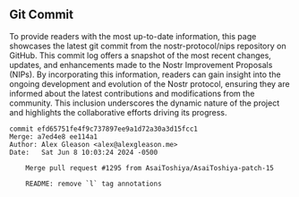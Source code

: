 ## Git Commit
To provide readers with the most up-to-date information, this page showcases the latest git commit from the nostr-protocol/nips repository on GitHub. This commit log offers a snapshot of the most recent changes, updates, and enhancements made to the Nostr Improvement Proposals (NIPs). By incorporating this information, readers can gain insight into the ongoing development and evolution of the Nostr protocol, ensuring they are informed about the latest contributions and modifications from the community. This inclusion underscores the dynamic nature of the project and highlights the collaborative efforts driving its progress.

```shell
commit efd65751fe4f9c737897ee9a1d72a30a3d15fcc1
Merge: a7ed4e8 ee114a1
Author: Alex Gleason <alex@alexgleason.me>
Date:   Sat Jun 8 10:03:24 2024 -0500

    Merge pull request #1295 from AsaiToshiya/AsaiToshiya-patch-15
    
    README: remove `l` tag annotations
```
